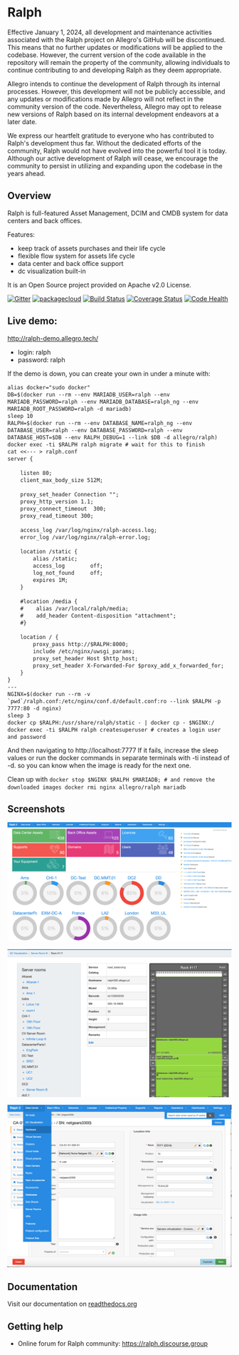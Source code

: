 # Ralph

Effective January 1, 2024, all development and maintenance activities associated with the Ralph project on Allegro's GitHub will be discontinued. This means that no further updates or modifications will be applied to the codebase. However, the current version of the code available in the repository will remain the property of the community, allowing individuals to continue contributing to and developing Ralph as they deem appropriate.

Allegro intends to continue the development of Ralph through its internal processes. However, this development will not be publicly accessible, and any updates or modifications made by Allegro will not reflect in the community version of the code. Nevertheless, Allegro may opt to release new versions of Ralph based on its internal development endeavors at a later date.

We express our heartfelt gratitude to everyone who has contributed to Ralph's development thus far. Without the dedicated efforts of the community, Ralph would not have evolved into the powerful tool it is today. Although our active development of Ralph will cease, we encourage the community to persist in utilizing and expanding upon the codebase in the years ahead.

## Overview

Ralph is full-featured Asset Management, DCIM and CMDB system for data centers and back offices.

Features:

* keep track of assets purchases and their life cycle
* flexible flow system for assets life cycle
* data center and back office support
* dc visualization built-in

It is an Open Source project provided on Apache v2.0 License.

[![Gitter](https://img.shields.io/gitter/room/gitterHQ/gitter.svg)](https://gitter.im/allegro/ralph?utm_source=badge&utm_medium=badge&utm_campaign=pr-badge&utm_content=badge)
[![packagecloud](https://img.shields.io/badge/deb-packagecloud.io-844fec.svg)](https://packagecloud.io/allegro/ralph)
[![Build Status](https://github.com/allegro/ralph/actions/workflows/main.yml/badge.svg)](https://github.com/allegro/ralph/actions/workflows/main.yml)
[![Coverage Status](https://coveralls.io/repos/allegro/ralph/badge.svg?branch=ng&service=github)](https://coveralls.io/github/allegro/ralph?branch=ng)
[![Code Health](https://landscape.io/github/allegro/ralph/ng/landscape.svg?style=flat)](https://landscape.io/github/allegro/ralph/ng)

## Live demo:

http://ralph-demo.allegro.tech/

* login: ralph
* password: ralph

If the demo is down, you can create your own in under a minute with:
```
alias docker="sudo docker"
DB=$(docker run --rm --env MARIADB_USER=ralph --env MARIADB_PASSWORD=ralph --env MARIADB_DATABASE=ralph_ng --env MARIADB_ROOT_PASSWORD=ralph -d mariadb)
sleep 10
RALPH=$(docker run --rm --env DATABASE_NAME=ralph_ng --env DATABASE_USER=ralph --env DATABASE_PASSWORD=ralph --env DATABASE_HOST=$DB --env RALPH_DEBUG=1 --link $DB -d allegro/ralph)
docker exec -ti $RALPH ralph migrate # wait for this to finish 
cat <<--- > ralph.conf
server {

    listen 80;
    client_max_body_size 512M;

    proxy_set_header Connection "";
    proxy_http_version 1.1;
    proxy_connect_timeout  300;
    proxy_read_timeout 300;

    access_log /var/log/nginx/ralph-access.log;
    error_log /var/log/nginx/ralph-error.log;

    location /static {
        alias /static;
        access_log        off;
        log_not_found     off;
        expires 1M;
    }

    #location /media {
    #    alias /var/local/ralph/media;
    #    add_header Content-disposition "attachment";
    #}

    location / {
        proxy_pass http://$RALPH:8000;
        include /etc/nginx/uwsgi_params;
        proxy_set_header Host $http_host;
        proxy_set_header X-Forwarded-For $proxy_add_x_forwarded_for;
    }
}
---
NGINX=$(docker run --rm -v `pwd`/ralph.conf:/etc/nginx/conf.d/default.conf:ro --link $RALPH -p 7777:80 -d nginx)
sleep 3
docker cp $RALPH:/usr/share/ralph/static - | docker cp - $NGINX:/
docker exec -ti $RALPH ralph createsuperuser # creates a login user and password
```
And then navigating to http://localhost:7777
If it fails, increase the sleep values or run the docker commands in separate terminals with -ti instead of -d. so you can know when the image is ready for the next one. 

Clean up with `docker stop $NGINX $RALPH $MARIADB; # and remove the downloaded images docker rmi nginx allegro/ralph mariadb`

## Screenshots

![img](https://github.com/allegro/ralph/blob/ng/docs/img/welcome-screen-1.png?raw=true)

![img](https://github.com/allegro/ralph/blob/ng/docs/img/welcome-screen-2.png?raw=true)

![img](https://github.com/allegro/ralph/blob/ng/docs/img/welcome-screen-3.png?raw=true)


## Documentation
Visit our documentation on [readthedocs.org](https://ralph-ng.readthedocs.org)

## Getting help

* Online forum for Ralph community: https://ralph.discourse.group
